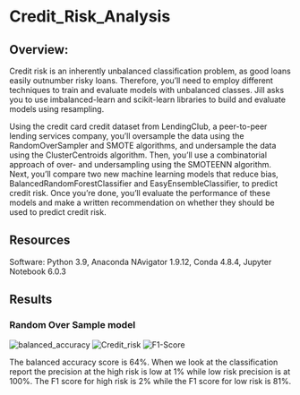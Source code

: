 # Credit_Risk_Analysis

## Overview:
Credit risk is an inherently unbalanced classification problem, as good loans easily outnumber risky loans. Therefore, you’ll need to employ different techniques to train and evaluate models with unbalanced classes. Jill asks you to use imbalanced-learn and scikit-learn libraries to build and evaluate models using resampling.

Using the credit card credit dataset from LendingClub, a peer-to-peer lending services company, you’ll oversample the data using the RandomOverSampler and SMOTE algorithms, and undersample the data using the ClusterCentroids algorithm. Then, you’ll use a combinatorial approach of over- and undersampling using the SMOTEENN algorithm. Next, you’ll compare two new machine learning models that reduce bias, BalancedRandomForestClassifier and EasyEnsembleClassifier, to predict credit risk. Once you’re done, you’ll evaluate the performance of these models and make a written recommendation on whether they should be used to predict credit risk.

## Resources
Software: Python 3.9, Anaconda NAvigator 1.9.12, Conda 4.8.4, Jupyter Notebook 6.0.3

## Results

### Random Over Sample model

![balanced_accuracy](https://user-images.githubusercontent.com/83085800/149665426-31f4d69d-4698-413e-9072-24c2cb2ba2e4.png)
![Credit_risk](https://user-images.githubusercontent.com/83085800/149665427-548064fd-6e84-4c74-937c-a5bc728997cd.png)
![F1-Score](https://user-images.githubusercontent.com/83085800/149665428-c427c8eb-5288-4020-ba43-d0d606b89725.png)

The balanced accuracy score is 64%.
When we look at the classification report the precision at the high risk is low at 1% while low risk precision is at 100%. The F1 score for high risk is 2% while the F1 score for low risk is 81%.
